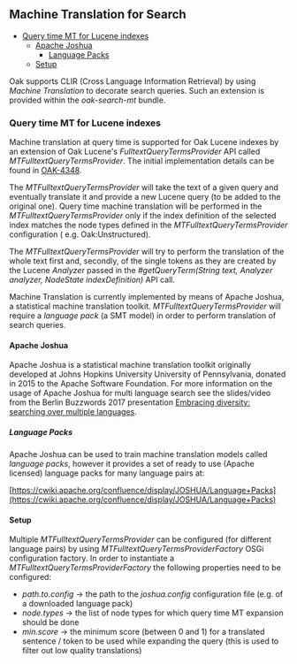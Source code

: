 <!--
   Licensed to the Apache Software Foundation (ASF) under one or more
   contributor license agreements.  See the NOTICE file distributed with
   this work for additional information regarding copyright ownership.
   The ASF licenses this file to You under the Apache License, Version 2.0
   (the "License"); you may not use this file except in compliance with
   the License.  You may obtain a copy of the License at

       http://www.apache.org/licenses/LICENSE-2.0

   Unless required by applicable law or agreed to in writing, software
   distributed under the License is distributed on an "AS IS" BASIS,
   WITHOUT WARRANTIES OR CONDITIONS OF ANY KIND, either express or implied.
   See the License for the specific language governing permissions and
   limitations under the License.
  -->

## Machine Translation for Search

* [Query time MT for Lucene indexes](#qtmtl)
    * [Apache Joshua](#joshua)
        * [Language Packs](#languagepacks)
    * [Setup](#setup)

Oak supports CLIR (Cross Language Information Retrieval) by using _Machine Translation_ to decorate
search queries.
Such an extension is provided within the _oak-search-mt_ bundle.

### <a name="qtmtl"></a> Query time MT for Lucene indexes

Machine translation at query time is supported for Oak Lucene indexes by an extension of Oak
Lucene's
*FulltextQueryTermsProvider* API called *MTFulltextQueryTermsProvider*.
The initial implementation details can be found
in [OAK-4348](https://issues.apache.org/jira/browse/OAK-4348).

The *MTFulltextQueryTermsProvider* will take the text of a given query and eventually translate it
and provide a new
Lucene query (to be added to the original one).
Query time machine translation will be performed in the *MTFulltextQueryTermsProvider* only if the
index definition of the
selected index matches the node types defined in the *MTFulltextQueryTermsProvider* configuration (
e.g. Oak:Unstructured).

The *MTFulltextQueryTermsProvider* will try to perform the translation of the whole text first and,
secondly, of the single
tokens as they are created by the Lucene _Analyzer_ passed in the *#getQueryTerm(String text,
Analyzer analyzer, NodeState indexDefinition)*
API call.

Machine Translation is currently implemented by means of Apache Joshua, a statistical machine
translation toolkit.
*MTFulltextQueryTermsProvider* will require a *language pack* (a SMT model) in order to perform
translation of search queries.

#### <a name="joshua"></a> Apache Joshua

Apache Joshua is a statistical machine translation toolkit originally developed at Johns Hopkins
University University of
Pennsylvania, donated in 2015 to the Apache Software Foundation.
For more information on the usage of Apache Joshua for multi language search see the slides/video
from the Berlin Buzzwords 2017
presentation [Embracing diversity: searching over multiple languages](https://berlinbuzzwords.de/17/session/embracing-diversity-searching-over-multiple-languages).

##### <a name="languagepacks"></a> Language Packs

Apache Joshua can be used to train machine translation models called _language packs_, however it
provides a set
of ready to use (Apache licensed) language packs for many language pairs at:

[https://cwiki.apache.org/confluence/display/JOSHUA/Language+Packs](https://cwiki.apache.org/confluence/display/JOSHUA/Language+Packs)

#### <a name="setup"></a> Setup

Multiple *MTFulltextQueryTermsProvider* can be configured (for different language pairs) by using
*MTFulltextQueryTermsProviderFactory*
OSGi configuration factory.
In order to instantiate a *MTFulltextQueryTermsProviderFactory* the following properties need to be
configured:

* _path.to.config_ -> the path to the _joshua.config_ configuration file (e.g. of a downloaded
  language pack)
* _node.types_ -> the list of node types for which query time MT expansion should be done
* _min.score_ -> the minimum score (between 0 and 1) for a translated sentence / token to be used
  while expanding the query (this is used to filter out low quality translations)
  
